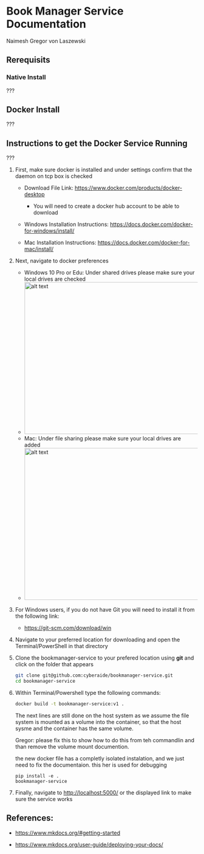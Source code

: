 # Book Manager Service Documentation

Naimesh
Gregor von Laszewski


## Rerequisits


### Native Install

???

## Docker Install

???

## Instructions to get the Docker Service Running

???

1. First, make sure docker is installed and under settings confirm that
  the daemon on tcp box is checked
   
   * Download File Link: <https://www.docker.com/products/docker-desktop>
   
     * You will need to create a docker hub account to be able to download
   
   * Windows Installation Instructions: <https://docs.docker.com/docker-for-windows/install/>
   * Mac Installation Instructions: <https://docs.docker.com/docker-for-mac/install/>

2. Next, navigate to docker preferences

   * Windows 10 Pro or Edu: Under shared drives please make sure your 
     local drives are checked
   * <img src="https://docs.docker.com/docker-for-windows/images/settings-shared-drives.png" alt="alt text" width="500" height="400">
   * Mac: Under file sharing please make sure your local drives are added 
   * <img src="https://docs.docker.com/v17.12/docker-for-mac/images/menu/d4m-menu-prefs-fileshare.png" alt="alt text" width="500" height="400">
  
3. For Windows users, if you do not have Git you will need to install it 
   from the following link: 
   * <https://git-scm.com/download/win>
4. Navigate to your preferred location for downloading and open the 
   Terminal/PowerShell in that directory
5. Clone the bookmanager-service to your prefered location using **git** 
   and click on the folder that appears

   ```bash
   git clone git@github.com:cyberaide/bookmanager-service.git 
   cd bookmanager-service
   ```

5. Within Terminal/Powershell type the following commands: 
    
   ```bash 
   docker build -t bookmanager-service:v1 .
   ```
   
   The next lines are still done on the host system as we assume the 
   file system is mounted as a volume into the container, so that the 
   host sysme and the container has the same volume.


   Gregor: please fix this to show how to do this from teh commandlin 
   and than remove the volume mount documention.
   
   the new docker file has a completly isolated instalation, and we just 
   need to fix the documentaion. this her is used for debugging
    
   ```
   pip install -e . 
   bookmanager-service
   ```
   
   

6. Finally, navigate to <http://localhost:5000/> or the displayed link to
   make sure the service works

## References: 

* <https://www.mkdocs.org/#getting-started>

* <https://www.mkdocs.org/user-guide/deploying-your-docs/>
